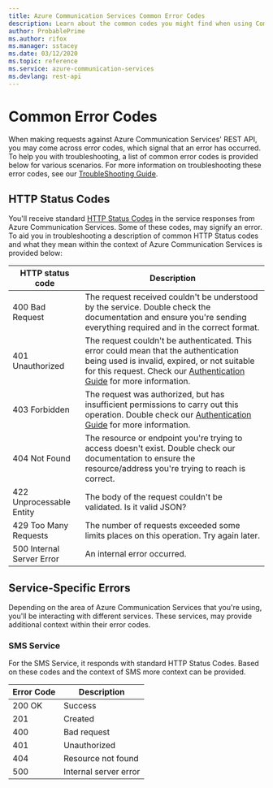 ```yaml
---
title: Azure Communication Services Common Error Codes
description: Learn about the common codes you might find when using Communication Services REST APIs
author: ProbablePrime
ms.author: rifox
ms.manager: sstacey
ms.date: 03/12/2020
ms.topic: reference
ms.service: azure-communication-services
ms.devlang: rest-api
---
```

# Common Error Codes

When making requests against Azure Communication Services' REST API, you may come across error codes, which signal that an error has occurred. To help you with troubleshooting, a list of common error codes is provided below for various scenarios. For more information on troubleshooting these error codes, see our [TroubleShooting Guide](azure/communication-services/concepts/troubleshooting-info).

## HTTP Status Codes

You'll receive standard [HTTP Status Codes](https://www.w3.org/Protocols/HTTP/HTRESP.html) in the service responses from Azure Communication Services. Some of these codes, may signify an error. To aid you in troubleshooting a description of common HTTP Status codes and what they mean within the context of Azure Communication Services is provided below:

| HTTP status code          | Description                                                                                                                                                                                                                      |
| ------------------------- | -------------------------------------------------------------------------------------------------------------------------------------------------------------------------------------------------------------------------------- |
| 400 Bad Request           | The request received couldn't be understood by the service. Double check the documentation and ensure you're sending everything required and in the correct format.                                                              |
| 401 Unauthorized          | The request couldn't be authenticated. This error could mean that the authentication being used is invalid, expired, or not suitable for this request. Check our [Authentication Guide](authentication.md) for more information. |
| 403 Forbidden             | The request was authorized, but has insufficient permissions to carry out this operation. Double check our [Authentication Guide](authentication.md) for more information.                                                       |
| 404 Not Found             | The resource or endpoint you're trying to access doesn't exist. Double check our documentation to ensure the resource/address you're trying to reach is correct.                                                                 |
| 422 Unprocessable Entity  | The body of the request couldn't be validated. Is it valid JSON?                                                                                                                                                                 |
| 429 Too Many Requests     | The number of requests exceeded some limits places on this operation. Try again later.                                                                                                                                           |
| 500 Internal Server Error | An internal error occurred.                                                                                                                                                                                                      |

## Service-Specific Errors

Depending on the area of Azure Communication Services that you're using, you'll be interacting with different services. These services, may provide additional context within their error codes.

### SMS Service

For the SMS Service, it responds with standard HTTP Status Codes. Based on these codes and the context of SMS more context can be provided.

| Error Code | Description|
| ---------- | --------------------- |
| 200 OK     | Success               |
| 201        | Created               | Request has been accepted.                                                                                                                                                                        |
| 400        | Bad request           | Invalid request data.                                                                                                                                                                             |
| 401        | Unauthorized          | Your request was either missing authentication, or the authentication provided doesn't allow for sending an SMS. Double check our [Authentication Guide](authentication.md) for more information. |
| 404        | Resource not found    | The resource or endpoint you're trying to access doesn't exist. Double check our documentation to ensure the resource/address you're trying to reach is correct.                                  |
| 500        | Internal server error | No authentication was found or unknown error occurred Double check our [Authentication Guide](authentication.md) for more information.                                                            |
